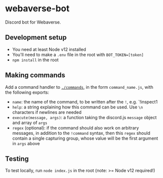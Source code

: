 # webaverse-bot

Discord bot for Webaverse.

## Development setup
- You need at least Node v12 installed
- You'll need to make a `.env` file in the root with `BOT_TOKEN=[token]`
- `npm install` in the root

## Making commands

Add a command handler to [`./commands`](./commands), in the form `command_name.js`, with the following exports:
- `name`: the name of the command, to be written after the `!`, e.g. `!inspect1
- `help`: a string explaining how this command can be used. Use `\n` characters if newlines are needed
- `execute(message, args)`: a function taking the discord.js `message` object and array of `args`
- `regex` (optional): if the command should also work on arbitrary messages, in addition to the `!command` syntax, then this `regex` should contain a single capturing group, whose value will be the first argument in `args` above

## Testing

To test locally, run `node index.js` in the root (note: >= Node v12 required!)
